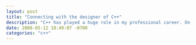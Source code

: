 ```yaml
---
layout: post
title: "Connecting with the designer of C++"
description: "C++ has played a huge role in my professional career. On a whim, I reached out to its creator, Bjarne Stroustrup. He replied and even sent me an autograph!"
date: 2008-05-12 18:49:07 -0700
categories: "c++"
---
```


